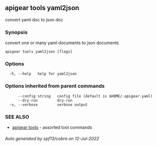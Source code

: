 ## apigear tools yaml2json

convert yaml doc to json doc

### Synopsis

convert one or many yaml documents to json documents

```
apigear tools yaml2json [flags]
```

### Options

```
  -h, --help   help for yaml2json
```

### Options inherited from parent commands

```
      --config string   config file (default is $HOME/.apigear.yaml)
      --dry-run         dry-run
  -v, --verbose         verbose output
```

### SEE ALSO

* [apigear tools](apigear_tools.md)	 - assorted tool commands

###### Auto generated by spf13/cobra on 12-Jul-2022
